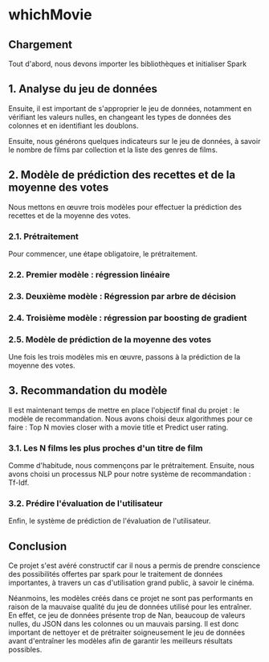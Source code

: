 # whichMovie

## Chargement											
Tout d'abord, nous devons importer les bibliothèques et initialiser Spark

## 1.	Analyse du jeu de données	
Ensuite, il est important de s'approprier le jeu de données, notamment en vérifiant les valeurs nulles, en changeant les types de données des colonnes et en identifiant les doublons.
 
Ensuite, nous générons quelques indicateurs sur le jeu de données, à savoir le nombre de films par collection et la liste des genres de films.
						
## 2.	Modèle de prédiction des recettes et de la moyenne des votes
Nous mettons en œuvre trois modèles pour effectuer la prédiction des recettes et de la moyenne des votes.
### 2.1. Prétraitement
Pour commencer, une étape obligatoire, le prétraitement.
								
### 2.2. Premier modèle : régression linéaire	
						
### 2.3. Deuxième modèle : Régression par arbre de décision	
				
### 2.4. Troisième modèle : régression par boosting de gradient	
				
### 2.5. Modèle de prédiction de la moyenne des votes						
Une fois les trois modèles mis en œuvre, passons à la prédiction de la moyenne des votes.


## 3.	Recommandation du modèle									
Il est maintenant temps de mettre en place l'objectif final du projet : le modèle de recommandation. Nous avons choisi deux algorithmes pour ce faire : Top N movies closer with a movie title et Predict user rating.

### 3.1.	Les N films les plus proches d'un titre de film	
Comme d'habitude, nous commençons par le prétraitement. Ensuite, nous avons choisi un processus NLP pour notre système de recommandation : Tf-Idf.
 					
### 3.2.	Prédire l'évaluation de l'utilisateur	
Enfin, le système de prédiction de l'évaluation de l'utilisateur.

## Conclusion
Ce projet s'est avéré constructif car il nous a permis de prendre conscience des possibilités offertes par spark pour le traitement de données importantes, à travers un cas d'utilisation grand public, à savoir le cinéma.

Néanmoins, les modèles créés dans ce projet ne sont pas performants en raison de la mauvaise qualité du jeu de données utilisé pour les entraîner. En effet, ce jeu de données présente trop de Nan, beaucoup de valeurs nulles, du JSON dans les colonnes ou un mauvais parsing. Il est donc important de nettoyer et de prétraiter soigneusement le jeu de données avant d'entraîner les modèles afin de garantir les meilleurs résultats possibles.

